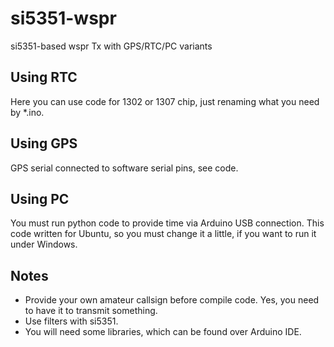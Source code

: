 # si5351-wspr
si5351-based wspr Tx with GPS/RTC/PC variants
## Using RTC
Here you can use code for 1302 or 1307 chip, just renaming what you need by *.ino.
## Using GPS
GPS serial connected to software serial pins, see code.
## Using PC
You must run python code to provide time via Arduino USB connection. This code written for Ubuntu, so you must change it a little, if you want to run it under Windows.
## Notes
- Provide your own amateur callsign before compile code. Yes, you need to have it to transmit something.
- Use filters with si5351.
- You will need some libraries, which can be found over Arduino IDE.
